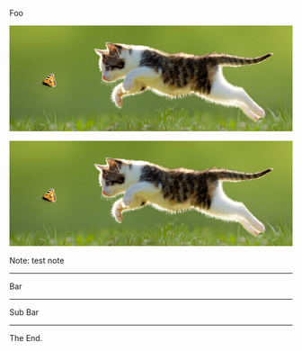 Foo

![cat](_img/cat.jpg)

<img src="_img/cat2.jpg">

Note: test note

---

Bar

----

Sub Bar

---

The End.
